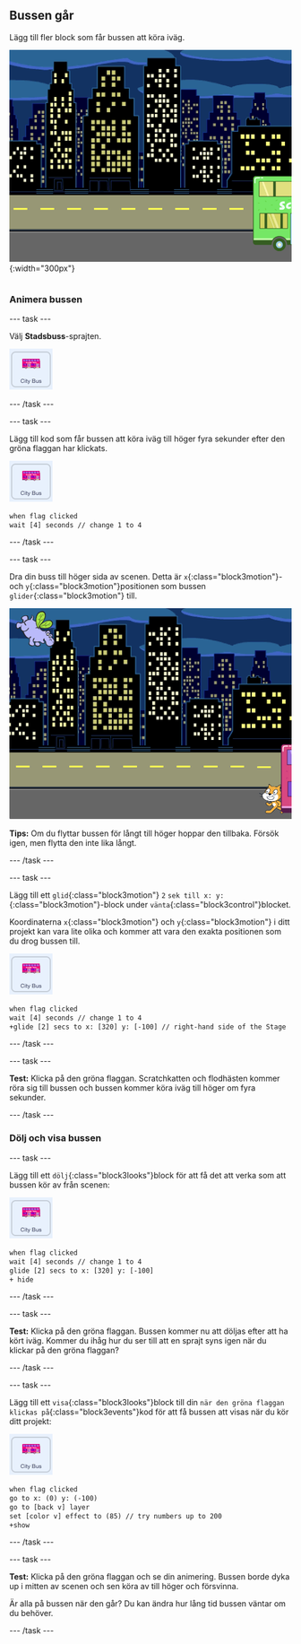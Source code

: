 ## Bussen går

<div style="display: flex; flex-wrap: wrap">
<div style="flex-basis: 200px; flex-grow: 1; margin-right: 15px;">
Lägg till fler block som får bussen att köra iväg.
</div>
<div>

![Scen som visar att bussen har flyttats åt höger.](images/bus-leaving.png){:width="300px"}

</div>
</div>

### Animera bussen

--- task ---

Välj **Stadsbuss**-sprajten.

![Stadsbusssprajten.](images/bus-sprite.png)

--- /task ---

--- task ---

Lägg till kod som får bussen att köra iväg till höger fyra sekunder efter den gröna flaggan har klickats.

![Stadsbusssprajten.](images/bus-sprite.png)

```blocks3
when flag clicked 
wait [4] seconds // change 1 to 4
```

--- /task ---

--- task ---

Dra din buss till höger sida av scenen. Detta är `x`{:class="block3motion"}- och `y`{:class="block3motion"}positionen som bussen `glider`{:class="block3motion"} till.

![](images/bus-right.png)

**Tips:** Om du flyttar bussen för långt till höger hoppar den tillbaka. Försök igen, men flytta den inte lika långt.

--- /task ---

--- task ---

Lägg till ett `glid`{:class="block3motion"} `2` `sek till x: y:`{:class="block3motion"}-block under `vänta`{:class="block3control"}blocket.

Koordinaterna `x`{:class="block3motion"} och `y`{:class="block3motion"} i ditt projekt kan vara lite olika och kommer att vara den exakta positionen som du drog bussen till.

![Stadsbusssprajten.](images/bus-sprite.png)

```blocks3
when flag clicked 
wait [4] seconds // change 1 to 4
+glide [2] secs to x: [320] y: [-100] // right-hand side of the Stage
```

--- /task ---

--- task ---

**Test:** Klicka på den gröna flaggan. Scratchkatten och flodhästen kommer röra sig till bussen och bussen kommer köra iväg till höger om fyra sekunder.

--- /task ---

### Dölj och visa bussen

--- task ---

Lägg till ett `dölj`{:class="block3looks"}block för att få det att verka som att bussen kör av från scenen:

![Stadsbusssprajten.](images/bus-sprite.png)

```blocks3
when flag clicked 
wait [4] seconds // change 1 to 4
glide [2] secs to x: [320] y: [-100]
+ hide
```
--- /task ---

--- task ---

**Test:** Klicka på den gröna flaggan. Bussen kommer nu att döljas efter att ha kört iväg. Kommer du ihåg hur du ser till att en sprajt syns igen när du klickar på den gröna flaggan?

--- /task ---

--- task ---

Lägg till ett `visa`{:class="block3looks"}block till din `när den gröna flaggan klickas på`{:class="block3events"}kod för att få bussen att visas när du kör ditt projekt:

![Stadsbusssprajten.](images/bus-sprite.png)

```blocks3
when flag clicked
go to x: (0) y: (-100)
go to [back v] layer
set [color v] effect to (85) // try numbers up to 200
+show
```

--- /task ---

--- task ---

**Test:** Klicka på den gröna flaggan och se din animering. Bussen borde dyka up i mitten av scenen och sen köra av till höger och försvinna.

Är alla på bussen när den går? Du kan ändra hur lång tid bussen väntar om du behöver.

--- /task ---
